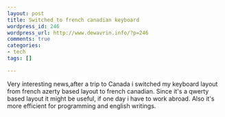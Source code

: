 ```yaml
--- 
layout: post
title: Switched to french canadian keyboard
wordpress_id: 246
wordpress_url: http://www.dewavrin.info/?p=246
comments: true
categories: 
- tech
tags: []

---
```

Very interesting news,after a trip to Canada i switched my keyboard layout from french azerty based layout to french canadian. Since it's a qwerty based layout it might be useful, if one day i have to work abroad. Also it's more efficient for programming and english writings.
